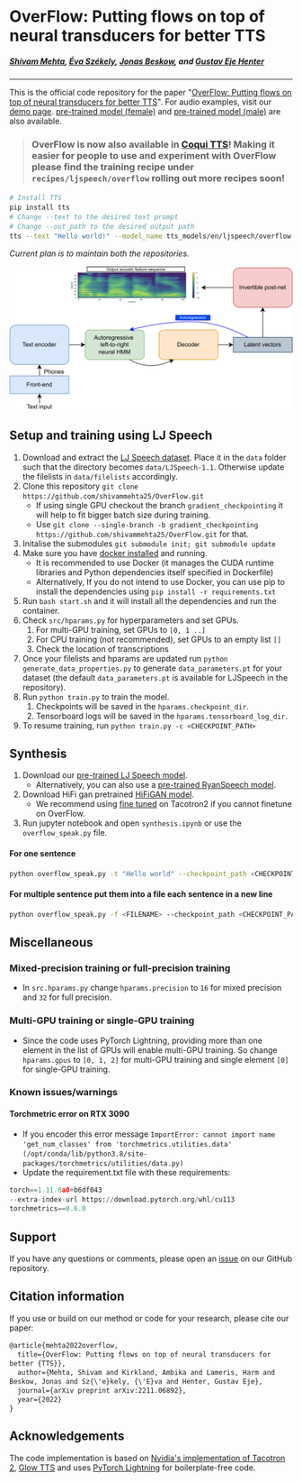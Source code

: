 # OverFlow: Putting flows on top of neural transducers for better TTS
##### [Shivam Mehta][shivam_profile], [Éva Székely][eva_profile], [Jonas Beskow][jonas_profile], and [Gustav Eje Henter][gustav_profile]
---

[paper_link]: https://shivammehta25.github.io/OverFlow/

[github_link]: https://github.com/shivammehta25/OverFlow
[shivam_profile]: https://www.kth.se/profile/smehta
[ambika_profile]: https://www.kth.se/profile/kirkland
[harm_profile]: https://www.kth.se/profile/lameris
[eva_profile]: https://www.kth.se/profile/szekely
[jonas_profile]: https://www.kth.se/profile/beskow
[gustav_profile]: https://people.kth.se/~ghe/
[demo_page]: https://shivammehta25.github.io/OverFlow/
[ljspeech_link]: https://keithito.com/LJ-Speech-Dataset/
[github_new_issue_link]: https://github.com/shivammehta25/OverFlow/issues/new
[docker_install_link]: https://docs.docker.com/get-docker/
[tacotron2_link]: https://github.com/NVIDIA/tacotron2
[glow_tts_link]: https://github.com/jaywalnut310/glow-tts
[pretrained_model_link_female]: https://github.com/shivammehta25/OverFlow/releases/download/OverFlow/OverFlow-Female.ckpt
[pretrained_model_link_male]: https://github.com/shivammehta25/OverFlow/releases/download/OverFlow/OverFlow-Male.ckpt
[hifigan_all]: https://drive.google.com/drive/folders/1-eEYTB5Av9jNql0WGBlRoi-WH2J7bp5Y
[hifigan_t2]: https://drive.google.com/drive/folders/1dqpUYEYF_hH7T0rII9_VQbps45FvNBqf
[pytorch_lightning_link]: https://github.com/PyTorchLightning/pytorch-lightning
[coqui_tts_link]: https://github.com/coqui-ai/TTS


This is the official code repository for the paper "[OverFlow: Putting flows on top of neural transducers for better TTS][paper_link]". For audio examples, visit our [demo page][demo_page]. [pre-trained model (female)][pretrained_model_link_female] and [pre-trained model (male)][pretrained_model_link_male] are also available.


> ### OverFlow is now also available in [Coqui TTS][coqui_tts_link]! Making it easier for people to use and experiment with OverFlow please find the training recipe under `recipes/ljspeech/overflow` rolling out more recipes soon!
```bash
# Install TTS
pip install tts
# Change --text to the desired text prompt
# Change --out_path to the desired output path
tts --text "Hello world!" --model_name tts_models/en/ljspeech/overflow --vocoder_name vocoder_models/en/ljspeech/hifigan_v2 --out_path output.wav
```
*Current plan is to maintain both the repositories.*

<img src="docs/images/model_architecture.png" alt="Architecture of OverFlow" width="650"/>



## Setup and training using LJ Speech
1. Download and extract the [LJ Speech dataset][ljspeech_link]. Place it in the `data` folder such that the directory becomes `data/LJSpeech-1.1`. Otherwise update the filelists in `data/filelists` accordingly.
2. Clone this repository ```git clone https://github.com/shivammehta25/OverFlow.git```
   * If using single GPU checkout the branch ```gradient_checkpointing``` it will help to fit bigger batch size during training.
   * Use `git clone --single-branch -b gradient_checkpointing https://github.com/shivammehta25/OverFlow.git` for that.
3. Initalise the submodules ```git submodule init; git submodule update```
4. Make sure you have [docker installed][docker_install_link] and running.
    * It is recommended to use Docker (it manages the CUDA runtime libraries and Python dependencies itself specified in Dockerfile)
    * Alternatively, If you do not intend to use Docker, you can use pip to install the dependencies using ```pip install -r requirements.txt```
5. Run ``bash start.sh`` and it will install all the dependencies and run the container.
6. Check `src/hparams.py` for hyperparameters and set GPUs.
    1. For multi-GPU training, set GPUs to ```[0, 1 ..]```
    2. For CPU training (not recommended), set GPUs to an empty list ```[]```
    3. Check the location of transcriptions
7. Once your filelists and hparams are updated run `python generate_data_properties.py` to generate `data_parameters.pt` for your dataset (the default `data_parameters.pt` is available for LJSpeech in the repository).
8. Run ```python train.py``` to train the model.
    1. Checkpoints will be saved in the `hparams.checkpoint_dir`.
    2. Tensorboard logs will be saved in the `hparams.tensorboard_log_dir`.
9. To resume training, run ```python train.py -c <CHECKPOINT_PATH>```

## Synthesis
1. Download our [pre-trained LJ Speech model][pretrained_model_link_female].
    - Alternatively, you can also use a [pre-trained RyanSpeech model][pretrained_model_link_male].
2. Download HiFi gan pretrained [HiFiGAN model][hifigan_all].
    - We recommend using [fine tuned][hifigan_t2] on Tacotron2 if you cannot finetune on OverFlow.
3. Run jupyter notebook and open ```synthesis.ipynb``` or use the `overflow_speak.py` file.

#### For one sentence
```bash
python overflow_speak.py -t "Hello world" --checkpoint_path <CHECKPOINT_PATH> --hifigan_checkpoint_path <HIFIGAN_PATH>  --hifigan_config <HIFIGAN_CONFIG_PATH>
```
#### For multiple sentence put them into a file each sentence in a new line
```bash
python overflow_speak.py -f <FILENAME> --checkpoint_path <CHECKPOINT_PATH> --hifigan_checkpoint_path <HIFIGAN_PATH>  --hifigan_config <HIFIGAN_CONFIG_PATH>
```

## Miscellaneous
### Mixed-precision training or full-precision training
* In ```src.hparams.py``` change ```hparams.precision``` to ```16``` for mixed precision and ```32``` for full precision.
### Multi-GPU training or single-GPU training
* Since the code uses PyTorch Lightning, providing more than one element in the list of GPUs will enable multi-GPU training. So change ```hparams.gpus``` to ```[0, 1, 2]``` for multi-GPU training and single element ```[0]``` for single-GPU training.


### Known issues/warnings
#### Torchmetric error on RTX 3090
* If you encoder this error message ```ImportError: cannot import name 'get_num_classes' from 'torchmetrics.utilities.data' (/opt/conda/lib/python3.8/site-packages/torchmetrics/utilities/data.py)```
* Update the requirement.txt file with these requirements:
```python
torch==1.11.0a0+b6df043
--extra-index-url https://download.pytorch.org/whl/cu113
torchmetrics==0.6.0
```

## Support
If you have any questions or comments, please open an [issue][github_new_issue_link] on our GitHub repository.

## Citation information
If you use or build on our method or code for your research, please cite our paper:
```
@article{mehta2022overflow,
  title={OverFlow: Putting flows on top of neural transducers for better {TTS}},
  author={Mehta, Shivam and Kirkland, Ambika and Lameris, Harm and Beskow, Jonas and Sz{\'e}kely, {\'E}va and Henter, Gustav Eje},
  journal={arXiv preprint arXiv:2211.06892},
  year={2022}
}
```
## Acknowledgements
The code implementation is based on [Nvidia's implementation of Tacotron 2][tacotron2_link], [Glow TTS][glow_tts_link] and uses [PyTorch Lightning][pytorch_lightning_link] for boilerplate-free code.
